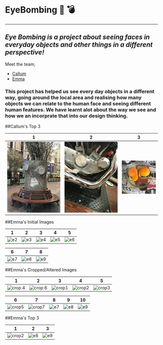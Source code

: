 # EyeBombing :eyes: :bomb:
---
_Eye Bombing is a project about seeing faces in everyday objects and other things in a different perspective!_
---
Meet the team;
<br>
* [Callum](https://callumlovekin.carbonmade.com/)
* [Emma](http://facebook.com/Emmaaa.xD)

### This project has helped us see every day objects in a different way, going around the local area and realising how many objects we can relate to the human face and seeing different human features. We have learnt alot about the way we see and how we an incorprate that into our design thinking.

##Callum's Top 3

1 | 2| 3
------------ | ------------- | -------------
![Callum_1](/Callum_Images/IMG_0177.jpg)|![Callum_2](/Callum_Images/IMG_0178.jpg)|![Callum_3](/Callum_Images/14657743_10207548317292737_653641905_n.jpg)

##Emma's Initial Images

1 | 2| 3| 4| 5
------------ | ------------- | -------------| ------------- | -------------
![e2](https://cloud.githubusercontent.com/assets/22593770/20716220/6c9ff386-b649-11e6-84d9-a3aeb53af01c.jpg)|![e3](https://cloud.githubusercontent.com/assets/22593770/20716222/6ca25eaa-b649-11e6-855b-91e2b0775c1f.jpg)|![e4](https://cloud.githubusercontent.com/assets/22593770/20716221/6ca1e4b6-b649-11e6-9ef8-8019010b37b3.jpg)|![e5](https://cloud.githubusercontent.com/assets/22593770/20716224/6ca6a118-b649-11e6-8b00-5e7c6b371cc7.jpg)|![e6](https://cloud.githubusercontent.com/assets/22593770/20716223/6ca4d590-b649-11e6-9cd3-5e0b22eac24c.jpg)

6 | 7| 8
------------ | ------------- | -------------
![e7](https://cloud.githubusercontent.com/assets/22593770/20716434/1faca064-b64a-11e6-8289-19643c392404.jpg)|![e8](https://cloud.githubusercontent.com/assets/22593770/20716435/1facd2c8-b64a-11e6-9ce5-e6835c6884df.jpg)|![e9](https://cloud.githubusercontent.com/assets/22593770/20716436/1fbc4a28-b64a-11e6-800c-a1f1943af8c3.jpg)

##Emma's Cropped/Altered Images

1 | 2| 3| 4| 5
------------ | ------------- | -------------| ------------- | -------------
![crop 4](https://cloud.githubusercontent.com/assets/22593770/20716622/c4a1d0da-b64a-11e6-9733-c4480b40d725.jpg)|![crop 6](https://cloud.githubusercontent.com/assets/22593770/20716623/c4a3027a-b64a-11e6-9408-4e6912875af9.jpg)|![crop1](https://cloud.githubusercontent.com/assets/22593770/20716624/c4a4f922-b64a-11e6-84ba-4c1ac78029e5.jpg)|![crop2](https://cloud.githubusercontent.com/assets/22593770/20716625/c4a56cc2-b64a-11e6-86c4-bf7ec47d8029.jpg)|![crop3](https://cloud.githubusercontent.com/assets/22593770/20716626/c4a5a2dc-b64a-11e6-9d5c-ecc69f4c716d.jpg)

6 | 7| 8| 9| 10
------------ | ------------- | -------------| ------------- | -------------
![crop5](https://cloud.githubusercontent.com/assets/22593770/20716627/c4a68d3c-b64a-11e6-89a0-ab6427c66b33.jpg)|![crop7](https://cloud.githubusercontent.com/assets/22593770/20716629/c4b679cc-b64a-11e6-9340-32e21da7ec19.jpg)|![e7](https://cloud.githubusercontent.com/assets/22593770/20716628/c4b5f128-b64a-11e6-881e-551fbdf339f9.jpg)|![e8](https://cloud.githubusercontent.com/assets/22593770/20716630/c4b95b38-b64a-11e6-8f0c-799c3bd5edf1.jpg)|![e9](https://cloud.githubusercontent.com/assets/22593770/20716631/c4baa146-b64a-11e6-9435-454fa31849f9.jpg)

##Emma's Top 3

1 | 2| 3
------------ | ------------- | -------------
![crop2](https://cloud.githubusercontent.com/assets/22593770/20716625/c4a56cc2-b64a-11e6-86c4-bf7ec47d8029.jpg)|![e8](https://cloud.githubusercontent.com/assets/22593770/20716630/c4b95b38-b64a-11e6-8f0c-799c3bd5edf1.jpg)|![e9](https://cloud.githubusercontent.com/assets/22593770/20716631/c4baa146-b64a-11e6-9435-454fa31849f9.jpg)
